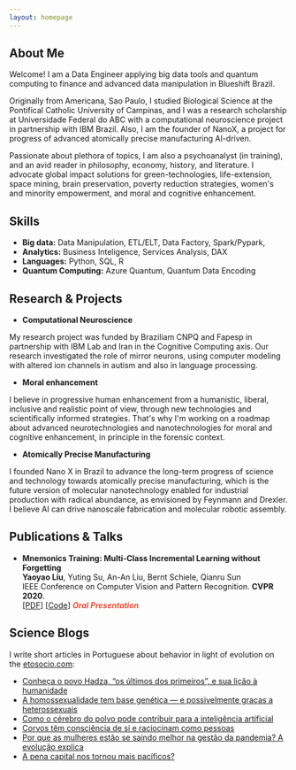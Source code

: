 ```yaml
---
layout: homepage
---
```


## About Me

Welcome! I am a Data Engineer applying big data tools and quantum computing to finance and advanced data manipulation in Blueshift Brazil.

Originally from Americana, Sao Paulo, I studied Biological Science at the Pontifical Catholic University of Campinas, and I was a research scholarship at Universidade Federal do ABC with a computational neuroscience project in partnership with IBM Brazil. Also, I am the founder of NanoX, a project for progress of advanced atomically precise manufacturing AI-driven.

Passionate about plethora of topics, I am also a psychoanalyst (in training), and an avid reader in philosophy, economy, history, and literature. I advocate global impact solutions for green-technologies, life-extension, space mining, brain preservation, poverty reduction strategies, women's and minority empowerment, and moral and cognitive enhancement.

## Skills

- **Big data:** Data Manipulation, ETL/ELT, Data Factory, Spark/Pypark, 
- **Analytics:** Business Inteligence, Services Analysis, DAX
- **Languages:** Python, SQL, R
- **Quantum Computing:** Azure Quantum, Quantum Data Encoding 

## Research & Projects

- **Computational Neuroscience** 

My research project was funded by Braziliam CNPQ and Fapesp in partnership with IBM Lab and Iran in the Cognitive Computing axis. 
Our research investigated the role of mirror neurons, using computer modeling with altered ion channels in autism and also in language processing.

- **Moral enhancement** 

I believe in progressive human enhancement from a humanistic, liberal, inclusive and realistic point of view, through new technologies and scientifically informed strategies. That's why I'm working on a roadmap about advanced neurotechnologies and nanotechnologies for moral and cognitive enhancement, in principle in the forensic context.

- **Atomically Precise Manufacturing** 

I founded Nano X in Brazil to advance the long-term progress of science and technology towards atomically precise manufacturing, which is the future version of molecular nanotechnology enabled for industrial production with radical abundance, as envisioned by Feynmann and Drexler. I believe AI can drive nanoscale fabrication and molecular robotic assembly.

## Publications & Talks

- **Mnemonics Training: Multi-Class Incremental Learning without Forgetting**
  <br>
  **Yaoyao Liu**, Yuting Su, An-An Liu, Bernt Schiele, Qianru Sun
  <br>
  IEEE Conference on Computer Vision and Pattern Recognition. **CVPR 2020**.
  <br>
  [[PDF](https://arxiv.org/pdf/2002.10211.pdf)] [[Code](https://github.com/yaoyao-liu/mnemonics)] <strong><i style="color:#e74d3c">Oral Presentation</i></strong>


## Science Blogs

I write short articles in Portuguese about behavior in light of evolution on the [etosocio.com](https://etosocio.com/):

- [Conheça o povo Hadza, “os últimos dos primeiros”, e sua lição à humanidade](https://etosocio.com/comportamento-humano/hadza/)
- [A homossexualidade tem base genética — e possivelmente graças a heterossexuais](https://etosocio.com/comportamento-humano/homossexualidade/)
- [Como o cérebro do polvo pode contribuir para a inteligência artificial](https://etosocio.com/comportamento-animal/polvo/)
- [Corvos têm consciência de si e raciocinam como pessoas](https://etosocio.com/comportamento-animal/corvos/)
- [Por que as mulheres estão se saindo melhor na gestão da pandemia? A evolução explica](https://etosocio.com/comportamento-humano/lideranca/)
- [A pena capital nos tornou mais pacíficos?](https://etosocio.com/comportamento-humano/pena-de-morte/)






